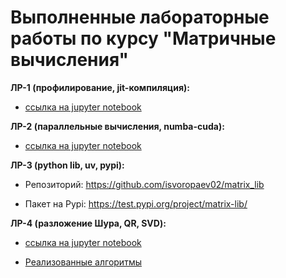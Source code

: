 # Выполненные лабораторные работы по курсу "Матричные вычисления"

**ЛР-1 (профилирование, jit-компиляция):**

- [ссылка на jupyter notebook](lab1/main_lab1.ipynb)

**ЛР-2 (параллельные вычисления, numba-cuda):**

- [ссылка на jupyter notebook](lab2/main_lab2.ipynb)

**ЛР-3 (python lib, uv, pypi):**

- Репозиторий: https://github.com/isvoropaev02/matrix_lib

- Пакет на Pypi: https://test.pypi.org/project/matrix-lib/

**ЛР-4 (разложение Шура, QR, SVD):**

- [ссылка на jupyter notebook](lab4/lab4schur.ipynb)

- [Реализованные алгоритмы](lab4/lab4_algorithms.py)